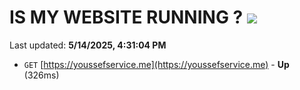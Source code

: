 # IS MY WEBSITE RUNNING ? [![](https://img.shields.io/static/v1?label=Sponsor&message=%E2%9D%A4&logo=GitHub&color=%23fe8e86)](https://github.com/sponsors/Youssef-Lehmam)

Last updated: **5/14/2025, 4:31:04 PM**

- `GET` [https://youssefservice.me](https://youssefservice.me) - **Up** (326ms)
